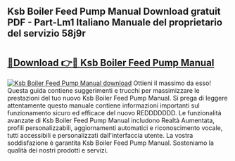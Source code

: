 ## Ksb Boiler Feed Pump Manual Download gratuit PDF - Part-Lm1 Italiano Manuale del proprietario del servizio 58j9r

# <h2><a href="http://dfder8.blite.top/?on=Ksb+Boiler+Feed+Pump+Manual">🔗Download 👉🔴 Ksb Boiler Feed Pump Manual</a></h2>

[![Ksb Boiler Feed Pump Manual download](https://i.imgur.com/lujVjoI.png)](http://dfder8.blite.top/?on=Ksb+Boiler+Feed+Pump+Manual)
Ottieni il massimo da esso! Questa guida contiene suggerimenti e trucchi per massimizzare le prestazioni del tuo nuovo Ksb Boiler Feed Pump Manual. Si prega di leggere attentamente questo manuale contiene informazioni importanti sul funzionamento sicuro ed efficace del nuovo REDDDDDDD. Le funzionalità avanzate di Ksb Boiler Feed Pump Manual includono Realtà Aumentata, profili personalizzabili, aggiornamenti automatici e riconoscimento vocale, tutti accessibili e personalizzati dall'interfaccia utente. La vostra soddisfazione è garantita Ksb Boiler Feed Pump Manual. Sosteniamo la qualità dei nostri prodotti e servizi.
